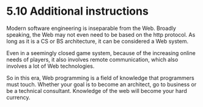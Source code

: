 # 5.10 Additional instructions

Modern software engineering is inseparable from the Web. Broadly speaking, the Web may not even need to be based on the http protocol. As long as it is a CS or BS architecture, it can be considered a Web system.

Even in a seemingly closed game system, because of the increasing online needs of players, it also involves remote communication, which also involves a lot of Web technologies.

So in this era, Web programming is a field of knowledge that programmers must touch. Whether your goal is to become an architect, go to business or be a technical consultant. Knowledge of the web will become your hard currency.